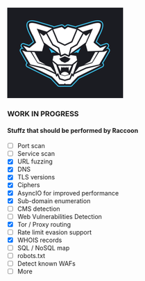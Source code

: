 ![Racoon](Raccoon.png)

### WORK IN PROGRESS
#### Stuffz that should be performed by Raccoon
- [ ] Port scan
- [ ] Service scan
- [x] URL fuzzing
- [x] DNS
- [x] TLS versions
- [x] Ciphers
- [x] AsyncIO for improved performance
- [x] Sub-domain enumeration
- [ ] CMS detection
- [ ] Web Vulnerabilities Detection
- [x] Tor / Proxy routing
- [ ] Rate limit evasion support
- [x] WHOIS records
- [ ] SQL / NoSQL map
- [ ] robots.txt
- [ ] Detect known WAFs
- [ ] More